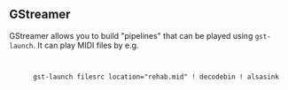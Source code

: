
##  GStreamer 


GStreamer allows you to build "pipelines" that can be played using `gst-launch`.
      It can play MIDI files by e.g.

```

	
	  gst-launch filesrc location="rehab.mid" ! decodebin ! alsasink
	
      
```
